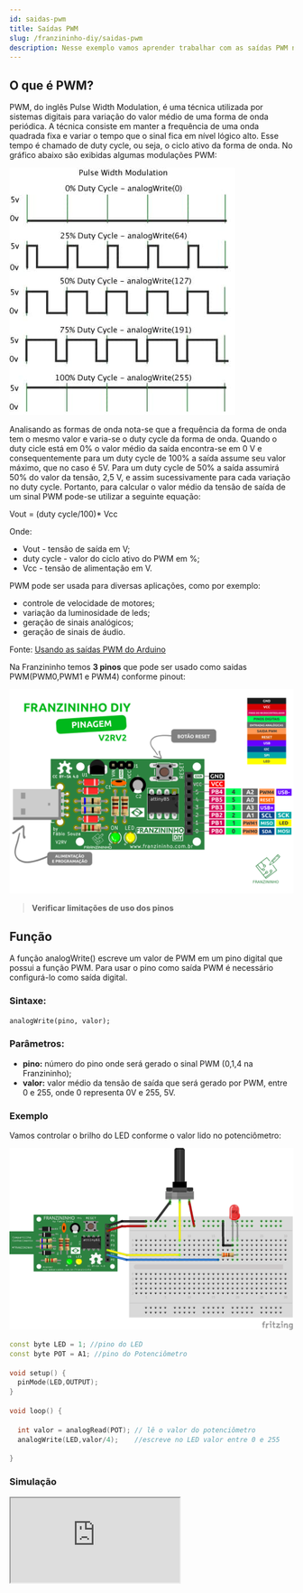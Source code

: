 ```yaml
---
id: saidas-pwm
title: Saídas PWM
slug: /franzininho-diy/saidas-pwm
description: Nesse exemplo vamos aprender trabalhar com as saídas PWM na Franzininho DIY
---
```


## O que é PWM?

PWM, do inglês Pulse Width Modulation, é uma técnica utilizada por sistemas digitais para variação do valor médio de uma forma de onda periódica. A técnica consiste em manter a frequência de uma onda quadrada fixa e variar o tempo que o sinal fica em nível lógico alto. Esse tempo é chamado de duty cycle, ou seja, o ciclo ativo da forma de onda. No gráfico abaixo são exibidas algumas modulações PWM:

![Sinal PWM](img/pwm/pwm.jpg)

Analisando as formas de onda nota-se que a frequência da forma de onda tem o mesmo valor e varia-se o duty cycle da forma de onda. Quando o duty cicle está em 0% o valor médio da saída encontra-se em 0 V e consequentemente para um duty cycle de 100% a saída assume seu valor máximo, que no caso é 5V. Para um duty cycle de 50% a saída assumirá 50% do valor da tensão, 2,5 V, e assim sucessivamente para cada variação no duty cycle. Portanto, para calcular o valor médio da tensão de saída de um sinal PWM pode-se utilizar a seguinte equação:

Vout = \(duty cycle/100\)\* Vcc

Onde:

* Vout - tensão de saída em V;
* duty cycle - valor do ciclo ativo do PWM em %;
* Vcc - tensão de alimentação em V.

PWM pode ser usada para diversas aplicações, como por exemplo:

* controle de velocidade de motores;
* variação da luminosidade de leds;
* geração de sinais analógicos;
* geração de sinais de áudio.

Fonte: [Usando as saídas PWM do Arduino](https://www.embarcados.com.br/pwm-do-arduino/)

Na Franzininho temos **3 pinos** que pode ser usado como saidas PWM\(PWM0,PWM1 e PWM4\) conforme pinout:

![Pinagem Franzininho DIY](img/pinagem-V2.png)

> **Verificar limitações de uso dos pinos**

## Função

A função analogWrite\(\) escreve um valor de PWM em um pino digital que possui a função PWM. Para usar o pino como saída PWM é necessário configurá-lo como saída digital.

### Sintaxe:

`analogWrite(pino, valor);`

### Parâmetros:

* **pino:** número do pino onde será gerado o sinal PWM \(0,1,4 na Franzininho\);
* **valor:** valor médio da tensão de saída que será gerado por PWM, entre 0 e 255, onde 0 representa 0V e 255, 5V.

### Exemplo

Vamos controlar o brilho do LED conforme o valor lido no potenciômetro:

![Circuito](img/pwm/circuito.png)

```cpp
const byte LED = 1; //pino do LED
const byte POT = A1; //pino do Potenciômetro

void setup() {
  pinMode(LED,OUTPUT);
}

void loop() {

  int valor = analogRead(POT); // lê o valor do potenciômetro
  analogWrite(LED,valor/4);    //escreve no LED valor entre 0 e 255

}
```
### Simulação

<iframe   src="https://wokwi.com/arduino/projects/310740273604854336?view=diagram"></iframe>
